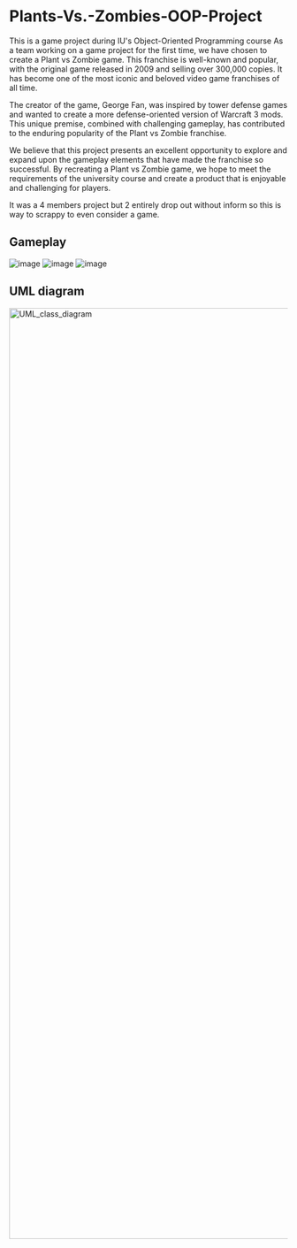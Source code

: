 # Plants-Vs.-Zombies-OOP-Project
This is a game project during IU's Object-Oriented Programming course
As a team working on a game project for the first time, we have chosen to create a Plant vs Zombie game. This franchise is well-known and popular, with the original game released in 2009 and selling over 300,000 copies. It has become one of the most iconic and beloved video game franchises of all time.

The creator of the game, George Fan, was inspired by tower defense games and wanted to create a more defense-oriented version of Warcraft 3 mods. This unique premise, combined with challenging gameplay, has contributed to the enduring popularity of the Plant vs Zombie franchise.

We believe that this project presents an excellent opportunity to explore and expand upon the gameplay elements that have made the franchise so successful. By recreating a Plant vs Zombie game, we hope to meet the requirements of the university course and create a product that is enjoyable and challenging for players.

It was a 4 members project but 2 entirely drop out without inform so this is way to scrappy to even consider a game. 

## Gameplay 
![image](https://github.com/DSTai/Plants-Vs.-Zombies-OOP-Project/assets/98845918/5893e625-c7df-4d4c-acf1-fbd00462c286)
![image](https://github.com/DSTai/Plants-Vs.-Zombies-OOP-Project/assets/98845918/24bc57d8-cc99-4c33-84fd-9bfe56fa75a1)
![image](https://github.com/DSTai/Plants-Vs.-Zombies-OOP-Project/assets/98845918/67706ff9-05c0-424d-823d-262460148f41)

## UML diagram
<img width="1684" alt="UML_class_diagram" src="https://github.com/TinChung41/Plants-Vs.-Zombies-OOP-Project/assets/98845918/9db16ee4-407b-425e-a051-24facf6b456f">

